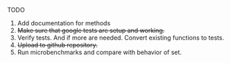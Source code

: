 TODO

1. Add documentation for methods
2. ~~Make sure that google tests are setup and working.~~
3. Verify tests. And if more are needed. Convert existing functions to tests.
4. ~~Upload to github repository.~~
5. Run microbenchmarks and compare with behavior of set.